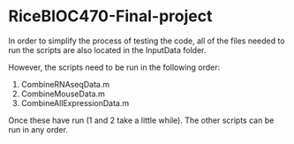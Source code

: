 # RiceBIOC470-Final-project

In order to simplify the process of testing the code, all of the files needed to run the scripts are also located in the InputData folder.

However, the scripts need to be run in the following order:
1) CombineRNAseqData.m
2) CombineMouseData.m
3) CombineAllExpressionData.m

Once these have run (1 and 2 take a little while).  The other scripts can be run in any order.
